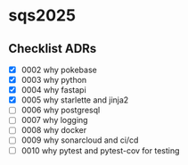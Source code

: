 # sqs2025

## Checklist ADRs
- [x] 0002 why pokebase
- [x] 0003 why python
- [x] 0004 why fastapi
- [x] 0005 why starlette and jinja2
- [ ] 0006 why postgresql
- [ ] 0007 why logging
- [ ] 0008 why docker
- [ ] 0009 why sonarcloud and ci/cd
- [ ] 0010 why pytest and pytest-cov for testing